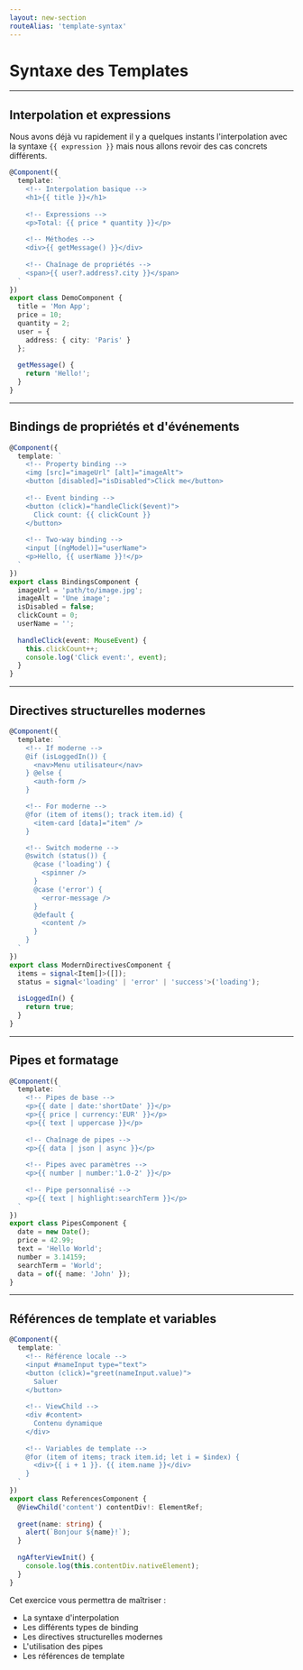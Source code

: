 ```yaml
---
layout: new-section
routeAlias: 'template-syntax'
---
```


# Syntaxe des Templates

---

## Interpolation et expressions

Nous avons déjà vu rapidement il y a quelques instants l'interpolation avec la syntaxe `{{ expression }}` mais nous allons revoir des cas concrets différents.

```typescript
@Component({
  template: `
    <!-- Interpolation basique -->
    <h1>{{ title }}</h1>
    
    <!-- Expressions -->
    <p>Total: {{ price * quantity }}</p>
    
    <!-- Méthodes -->
    <div>{{ getMessage() }}</div>
    
    <!-- Chaînage de propriétés -->
    <span>{{ user?.address?.city }}</span>
  `
})
export class DemoComponent {
  title = 'Mon App';
  price = 10;
  quantity = 2;
  user = {
    address: { city: 'Paris' }
  };
  
  getMessage() {
    return 'Hello!';
  }
}
```

---

## Bindings de propriétés et d'événements

```typescript
@Component({
  template: `
    <!-- Property binding -->
    <img [src]="imageUrl" [alt]="imageAlt">
    <button [disabled]="isDisabled">Click me</button>
    
    <!-- Event binding -->
    <button (click)="handleClick($event)">
      Click count: {{ clickCount }}
    </button>
    
    <!-- Two-way binding -->
    <input [(ngModel)]="userName">
    <p>Hello, {{ userName }}!</p>
  `
})
export class BindingsComponent {
  imageUrl = 'path/to/image.jpg';
  imageAlt = 'Une image';
  isDisabled = false;
  clickCount = 0;
  userName = '';
  
  handleClick(event: MouseEvent) {
    this.clickCount++;
    console.log('Click event:', event);
  }
}
```

---

## Directives structurelles modernes

```typescript
@Component({
  template: `
    <!-- If moderne -->
    @if (isLoggedIn()) {
      <nav>Menu utilisateur</nav>
    } @else {
      <auth-form />
    }

    <!-- For moderne -->
    @for (item of items(); track item.id) {
      <item-card [data]="item" />
    }

    <!-- Switch moderne -->
    @switch (status()) {
      @case ('loading') {
        <spinner />
      }
      @case ('error') {
        <error-message />
      }
      @default {
        <content />
      }
    }
  `
})
export class ModernDirectivesComponent {
  items = signal<Item[]>([]);
  status = signal<'loading' | 'error' | 'success'>('loading');
  
  isLoggedIn() {
    return true;
  }
}
```

---

## Pipes et formatage

```typescript
@Component({
  template: `
    <!-- Pipes de base -->
    <p>{{ date | date:'shortDate' }}</p>
    <p>{{ price | currency:'EUR' }}</p>
    <p>{{ text | uppercase }}</p>
    
    <!-- Chaînage de pipes -->
    <p>{{ data | json | async }}</p>
    
    <!-- Pipes avec paramètres -->
    <p>{{ number | number:'1.0-2' }}</p>
    
    <!-- Pipe personnalisé -->
    <p>{{ text | highlight:searchTerm }}</p>
  `
})
export class PipesComponent {
  date = new Date();
  price = 42.99;
  text = 'Hello World';
  number = 3.14159;
  searchTerm = 'World';
  data = of({ name: 'John' });
}
```

---

## Références de template et variables

```typescript
@Component({
  template: `
    <!-- Référence locale -->
    <input #nameInput type="text">
    <button (click)="greet(nameInput.value)">
      Saluer
    </button>
    
    <!-- ViewChild -->
    <div #content>
      Contenu dynamique
    </div>
    
    <!-- Variables de template -->
    @for (item of items; track item.id; let i = $index) {
      <div>{{ i + 1 }}. {{ item.name }}</div>
    }
  `
})
export class ReferencesComponent {
  @ViewChild('content') contentDiv!: ElementRef;
  
  greet(name: string) {
    alert(`Bonjour ${name}!`);
  }
  
  ngAfterViewInit() {
    console.log(this.contentDiv.nativeElement);
  }
}
```

Cet exercice vous permettra de maîtriser :
- La syntaxe d'interpolation
- Les différents types de binding
- Les directives structurelles modernes
- L'utilisation des pipes
- Les références de template 